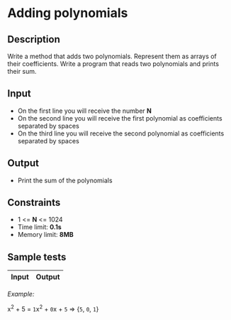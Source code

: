 # Adding polynomials

## Description
Write a method that adds two polynomials.
Represent them as arrays of their coefficients.
Write a program that reads two polynomials and prints their sum.

## Input
- On the first line you will receive the number **N**
- On the second line you will receive the first polynomial as coefficients separated by spaces
- On the third line you will receive the second polynomial as coefficients separated by spaces

## Output
- Print the sum of the polynomials

## Constraints
- 1 <= **N** <= 1024
- Time limit: **0.1s**
- Memory limit: **8MB**

## Sample tests

| Input | Output |
|:-----:|:------:|

_Example:_

x<sup>2</sup> + 5 = `1`x<sup>2</sup> + `0`x + `5`	=>	{`5`, `0`, `1`}
